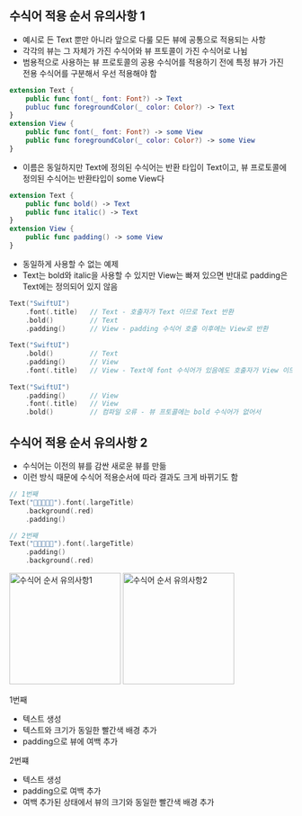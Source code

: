 ## 수식어 적용 순서 유의사항 1
- 예시로 든 Text 뿐만 아니라 앞으로 다룰 모든 뷰에 공통으로 적용되는 사항
- 각각의 뷰는 그 자체가 가진 수식어와 뷰 프토콜이 가진 수식어로 나뉨
- 범용적으로 사용하는 뷰 프로토콜의 공용 수식어를 적용하기 전에 특정 뷰가 가진 전용 수식어를 구분해서 우선 적용해야 함
```swift
extension Text {
    public func font(_ font: Font?) -> Text
    publuc func foregroundColor(_ color: Color?) -> Text
}
extension View {
    public func font(_ font: Font?) -> some View
    public func foregroundColor(_ color: Color?) -> some View
}
```
- 이름은 동일하지만 Text에 정의된 수식어는 반환 타입이 Text이고, 뷰 프로토콜에 정의된 수식어는 반환타입이 some View다

```swift
extension Text {
    public func bold() -> Text
    public func italic() -> Text
}
extension View {
    public func padding() -> some View
}
```
- 동일하게 사용할 수 없는 예제
- Text는 bold와 italic을 사용할 수 있지만 View는 빠져 있으면 반대로 padding은 Text에는 정의되어 있지 않음

```swift
Text("SwiftUI")
    .font(.title)   // Text - 호출자가 Text 이므로 Text 반환
    .bold()         // Text
    .padding()      // View - padding 수식어 호출 이후에는 View로 반환
    
Text("SwiftUI")
    .bold()         // Text
    .padding()      // View
    .font(.title)   // View - Text에 font 수식어가 있음에도 호출자가 View 이므로 View 반환 타입 호출
    
Text("SwiftUI")
    .padding()      // View
    .font(.title)   // View
    .bold()         // 컴파일 오류 - 뷰 프토콜에는 bold 수식어가 없어서
```

## 수식어 적용 순서 유의사항 2
- 수식어는 이전의 뷰를 감싼 새로운 뷰를 만듦
- 이런 방식 때문에 수식어 적용순서에 따라 결과도 크게 바뀌기도 함
```swift
// 1번째
Text("🤔🥹😊😵‍💫").font(.largeTitle)
    .background(.red)
    .padding()

// 2번째
Text("🤔🥹😊😵‍💫").font(.largeTitle)
    .padding()
    .background(.red)
```
<img width="198" alt="수식어 순서 유의사항1" src="https://github.com/ChanHyuc/StudySwift/assets/121753386/4d298317-00d0-42e5-b05f-7d4edf1777e4">
<img width="198" alt="수식어 순서 유의사항2" src="https://github.com/ChanHyuc/StudySwift/assets/121753386/bf68b513-f29b-4534-9cd6-e2786ac40d97">


1번째 
- 텍스트 생성
- 텍스트와 크기가 동일한 빨간색 배경 추가
- padding으로 뷰에 여백 추가 

2번쨰
- 텍스트 생성
- padding으로 여백 추가
- 여백 추가된 상태에서 뷰의 크기와 동일한 빨간색 배경 추가
